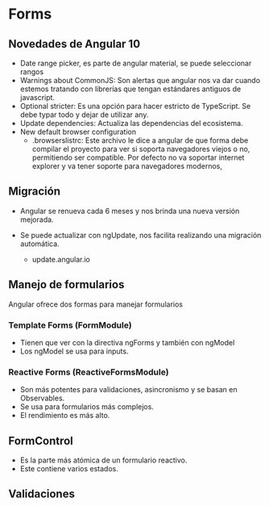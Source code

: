 # Forms

## Novedades de Angular 10

* Date range picker, es parte de angular material, se puede seleccionar rangos
* Warnings about CommonJS: Son alertas que angular nos va dar cuando estemos tratando con librerías que tengan estándares antiguos de javascript.
* Optional stricter: Es una opción para hacer estricto de TypeScript. Se debe typar todo y dejar de utilizar any.
* Update dependencies: Actualiza las dependencias del ecosistema.
* New default browser configuration
  * .browserslistrc: Este archivo le dice a angular de que forma debe compilar el proyecto para ver si soporta navegadores viejos o no, permitiendo ser compatible. Por defecto no va soportar internet explorer y va tener soporte para navegadores modernos,

## Migración

* Angular se renueva cada 6 meses y nos brinda una nueva versión mejorada.

* Se puede actualizar con ngUpdate, nos facilita realizando una migración automática.

  * update.angular.io


## Manejo de formularios

Angular ofrece dos formas para manejar formularios

### Template Forms  (FormModule)

* Tienen que ver con la directiva ngForms y también con ngModel
* Los ngModel se usa para inputs.

### Reactive Forms  (ReactiveFormsModule)

* Son más potentes para validaciones, asincronismo y se basan en Observables.
* Se usa para formularios más complejos.
* El rendimiento es más alto.

## FormControl 

* Es la parte más atómica de un formulario reactivo.
* Este contiene varios estados.

## Validaciones



